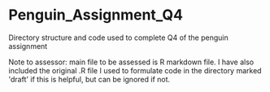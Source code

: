 # Penguin_Assignment_Q4
Directory structure and code used to complete Q4 of the penguin assignment

Note to assessor: main file to be assessed is R markdown file. I have also included the original .R file I used to formulate code
in the directory marked 'draft' if this is helpful, but can be ignored if not.
